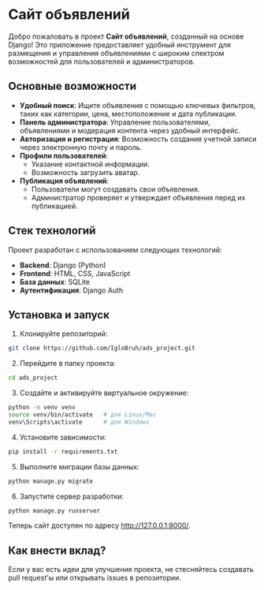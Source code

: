 # Сайт объявлений

Добро пожаловать в проект **Сайт объявлений**, созданный на основе Django! Это приложение предоставляет удобный инструмент для размещения и управления объявлениями с широким спектром возможностей для пользователей и администраторов.

## Основные возможности

- **Удобный поиск**: Ищите объявления с помощью ключевых фильтров, таких как категории, цена, местоположение и дата публикации.
- **Панель администратора**: Управление пользователями, объявлениями и модерация контента через удобный интерфейс.
- **Авторизация и регистрация**: Возможность создания учетной записи через электронную почту и пароль.
- **Профили пользователей**:
  - Указание контактной информации.
  - Возможность загрузить аватар.
- **Публикация объявлений**:
  - Пользователи могут создавать свои объявления.
  - Администратор проверяет и утверждает объявления перед их публикацией.

## Стек технологий

Проект разработан с использованием следующих технологий:
- **Backend**: Django (Python)
- **Frontend**: HTML, CSS, JavaScript
- **База данных**: SQLite 
- **Аутентификация**: Django Auth

## Установка и запуск

1. Клонируйте репозиторий:
  ```bash
  git clone https://github.com/IgloBruh/ads_project.git
  ```
2. Перейдите в папку проекта:
  ```bash
  cd ads_project
  ```
3. Создайте и активируйте виртуальное окружение:
  ```bash
  python -m venv venv
  source venv/bin/activate   # для Linux/Mac
  venv\Scripts\activate      # для Windows
  ```
4. Установите зависимости:
  ```bash
  pip install -r requirements.txt
  ```
5. Выполните миграции базы данных:
  ```bash
  python manage.py migrate
  ```
6. Запустите сервер разработки:
  ```bash
  python manage.py runserver
  ```
   
Теперь сайт доступен по адресу http://127.0.0.1:8000/.

## Как внести вклад?

Если у вас есть идеи для улучшения проекта, не стесняйтесь создавать pull request'ы или открывать issues в репозитории.
